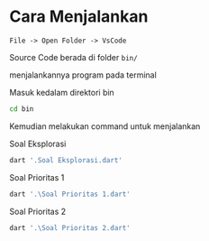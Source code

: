 # Cara Menjalankan

`File -> Open Folder -> VsCode`

Source Code berada di folder `bin/`

menjalankannya program pada terminal

Masuk kedalam direktori bin
``` sh
cd bin
```
Kemudian melakukan command untuk menjalankan

Soal Eksplorasi

``` sh
dart '.Soal Eksplorasi.dart'
```
Soal Prioritas 1

``` sh
dart '.\Soal Prioritas 1.dart'
```
Soal Prioritas 2

``` sh
dart '.\Soal Prioritas 2.dart'
```





